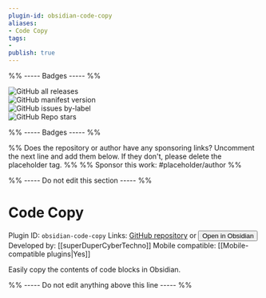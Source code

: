 ```yaml
---
plugin-id: obsidian-code-copy
aliases:
- Code Copy
tags: 
- 
publish: true
---
```


%% ----- Badges ----- %%

![GitHub all releases](https://img.shields.io/github/downloads/superDuperCyberTechno/obsidian-code-copy/total?color=573E7A&logo=github&style=for-the-badge)   
![GitHub manifest version](https://img.shields.io/github/manifest-json/v/superDuperCyberTechno/obsidian-code-copy?color=573E7A&logo=github&style=for-the-badge)   
![GitHub issues by-label](https://img.shields.io/github/issues/superDuperCyberTechno/obsidian-code-copy/help%20wanted?color=573E7A&logo=github&style=for-the-badge)   
![GitHub Repo stars](https://img.shields.io/github/stars/superDuperCyberTechno/obsidian-code-copy?color=573E7A&logo=github&style=for-the-badge)

%% ----- Badges ----- %%

%% Does the repository or author have any sponsoring links? Uncomment the next line and add them below. If they don't, please delete the placeholder tag. %%
%% Sponsor this work: #placeholder/author %%

%% ----- Do not edit this section ----- %%

# Code Copy

Plugin ID: `obsidian-code-copy`
Links: [GitHub repository](https://github.com/superDuperCyberTechno/obsidian-code-copy) or [<button id=HH>Open in Obsidian</button>](obsidian://goto-plugin?id=obsidian-code-copy)
Developed by: [[superDuperCyberTechno]]
Mobile compatible: [[Mobile-compatible plugins|Yes]]

Easily copy the contents of code blocks in Obsidian.

%% ----- Do not edit anything above this line ----- %% 
